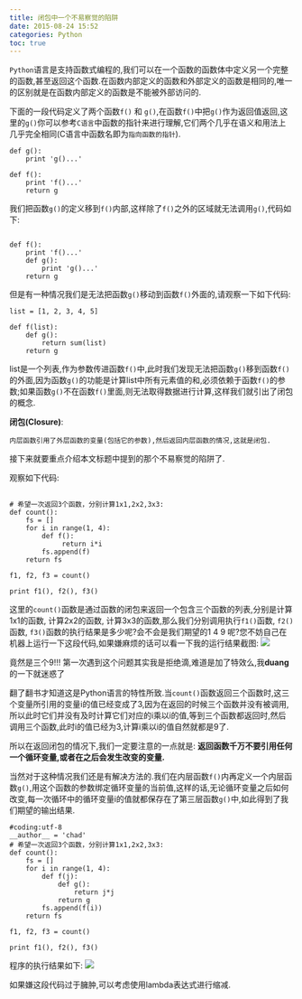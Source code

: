 ```yaml
---
title: 闭包中一个不易察觉的陷阱
date: 2015-08-24 15:52
categories: Python
toc: true
---
```

`Python`语言是支持函数式编程的,我们可以在一个函数的函数体中定义另一个完整的函数,甚至返回这个函数.在函数内部定义的函数和外部定义的函数是相同的,唯一的区别就是在函数内部定义的函数是不能被外部访问的.
<!--more-->
下面的一段代码定义了两个函数`f()` 和 `g()`,在函数`f()`中把`g()`作为返回值返回,这里的`g()`你可以参考`C语言`中函数的指针来进行理解,它们两个几乎在语义和用法上几乎完全相同(C语言中函数名即为`指向函数的指针`).

```
def g():  
    print 'g()...'  
  
def f():  
    print 'f()...'  
    return g  
```

我们把函数`g()`的定义移到`f()`内部,这样除了`f()`之外的区域就无法调用`g()`,代码如下:


```

def f():  
    print 'f()...'  
    def g():  
        print 'g()...'  
    return g  
```

但是有一种情况我们是无法把函数`g()`移动到函数`f()`外面的,请观察一下如下代码:


```
list = [1, 2, 3, 4, 5]  
  
def f(list):  
    def g():  
        return sum(list)  
    return g  
```

list是一个列表,作为参数传进函数`f()`中,此时我们发现无法把函数`g()`移到函数`f()`的外面,因为函数`g()`的功能是计算list中所有元素值的和,必须依赖于函数`f()`的参数;如果函数`g()`不在函数`f()`里面,则无法取得数据进行计算,这样我们就引出了闭包的概念.


**闭包(Closure)**:

```
内层函数引用了外层函数的变量(包括它的参数),然后返回内层函数的情况,这就是闭包.
```

接下来就要重点介绍本文标题中提到的那个不易察觉的陷阱了.

观察如下代码:

```

# 希望一次返回3个函数，分别计算1x1,2x2,3x3:  
def count():  
    fs = []  
    for i in range(1, 4):  
        def f():  
             return i*i  
        fs.append(f)  
    return fs  
  
f1, f2, f3 = count()  
  
print f1(), f2(), f3()  
```

这里的`count()`函数是通过函数的闭包来返回一个包含三个函数的列表,分别是计算1x1的函数, 计算2x2的函数, 计算3x3的函数,那么我们分别调用执行`f1()`函数, `f2()`函数, `f3()`函数的执行结果是多少呢?会不会是我们期望的1 4 9 呢?您不妨自己在机器上运行一下这段代码,如果嫌麻烦的话可以看一下我的运行结果截图:
![](http://upload-images.jianshu.io/upload_images/174711-a7a2d8c05e254c15?imageMogr2/auto-orient/strip%7CimageView2/2/w/1240)

竟然是三个9!!! 第一次遇到这个问题其实我是拒绝滴,难道是加了特效么,我**duang**的一下就迷惑了

翻了翻书才知道这是Python语言的特性所致.当`count()`函数返回三个函数时,这三个变量所引用的变量i的值已经变成了3,因为在返回的时候三个函数并没有被调用,所以此时它们并没有及时计算它们对应的i乘以i的值,等到三个函数都返回时,然后调用三个函数,此时i的值已经为3,计算i乘以i的值自然就都是9了.

所以在返回闭包的情况下,我们一定要注意的一点就是:
**返回函数千万不要引用任何一个循环变量,或者在之后会发生改变的变量.**

当然对于这种情况我们还是有解决方法的.我们在内层函数`f()`内再定义一个内层函数`g()`,用这个函数的参数绑定循环变量的当前值,这样的话,无论循环变量之后如何改变,每一次循环中的循环变量i的值就都保存在了第三层函数`g()`中,如此得到了我们期望的输出结果.

```
#coding:utf-8  
__author__ = 'chad'  
# 希望一次返回3个函数，分别计算1x1,2x2,3x3:  
def count():  
    fs = []  
    for i in range(1, 4):  
        def f(j):  
            def g():  
                return j*j  
            return g  
        fs.append(f(i))  
    return fs  
  
f1, f2, f3 = count()  
  
print f1(), f2(), f3()  
```

程序的执行结果如下:
![](http://upload-images.jianshu.io/upload_images/174711-2d303179bed99f01?imageMogr2/auto-orient/strip%7CimageView2/2/w/1240)

如果嫌这段代码过于臃肿,可以考虑使用lambda表达式进行缩减.